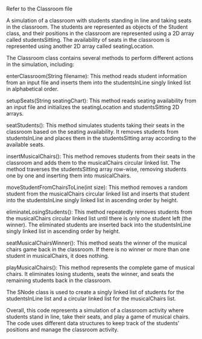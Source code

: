 Refer to the Classroom file

A simulation of a classroom with students standing in line and taking seats in the classroom. The students are represented as objects of the Student class, and their positions in the classroom are represented using a 2D array called studentsSitting. The availability of seats in the classroom is represented using another 2D array called seatingLocation.

The Classroom class contains several methods to perform different actions in the simulation, including:

enterClassroom(String filename): This method reads student information from an input file and inserts them into the studentsInLine singly linked list in alphabetical order.

setupSeats(String seatingChart): This method reads seating availability from an input file and initializes the seatingLocation and studentsSitting 2D arrays.

seatStudents(): This method simulates students taking their seats in the classroom based on the seating availability. It removes students from studentsInLine and places them in the studentsSitting array according to the available seats.

insertMusicalChairs(): This method removes students from their seats in the classroom and adds them to the musicalChairs circular linked list. The method traverses the studentsSitting array row-wise, removing students one by one and inserting them into musicalChairs.

moveStudentFromChairsToLine(int size): This method removes a random student from the musicalChairs circular linked list and inserts that student into the studentsInLine singly linked list in ascending order by height.

eliminateLosingStudents(): This method repeatedly removes students from the musicalChairs circular linked list until there is only one student left (the winner). The eliminated students are inserted back into the studentsInLine singly linked list in ascending order by height.

seatMusicalChairsWinner(): This method seats the winner of the musical chairs game back in the classroom. If there is no winner or more than one student in musicalChairs, it does nothing.

playMusicalChairs(): This method represents the complete game of musical chairs. It eliminates losing students, seats the winner, and seats the remaining students back in the classroom.

The SNode class is used to create a singly linked list of students for the studentsInLine list and a circular linked list for the musicalChairs list.

Overall, this code represents a simulation of a classroom activity where students stand in line, take their seats, and play a game of musical chairs. The code uses different data structures to keep track of the students' positions and manage the classroom activity.